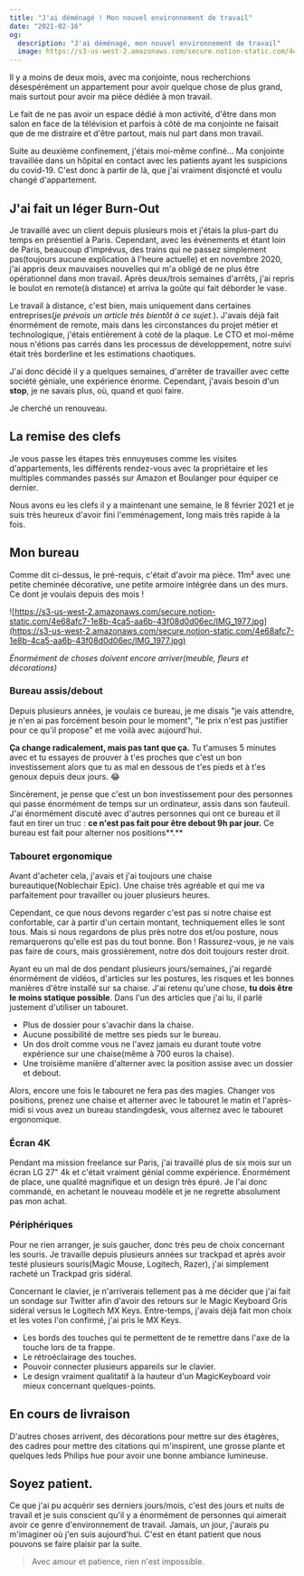 ```yaml
---
title: "J'ai déménagé ! Mon nouvel environnement de travail"
date: "2021-02-16"
og:
  description: "J'ai déménagé, mon nouvel environnement de travail"
  image: https://s3-us-west-2.amazonaws.com/secure.notion-static.com/4e68afc7-1e8b-4ca5-aa6b-43f08d0d06ec/IMG_1977.jpg
---
```


Il y a moins de deux mois, avec ma conjointe, nous recherchions désespérément un appartement pour avoir quelque chose de plus grand, mais surtout pour avoir ma pièce dédiée à mon travail.

Le fait de ne pas avoir un espace dédié à mon activité, d'être dans mon salon en face de la télévision et parfois à côté de ma conjointe ne faisait que de me distraire et d'être partout, mais nul part dans mon travail.

Suite au deuxième confinement, j'étais moi-même confiné... Ma conjointe travaillée dans un hôpital en contact avec les patients ayant les suspicions du covid-19. C'est donc à partir de là, que j'ai vraiment disjoncté et voulu changé d'appartement.

## J'ai fait un léger Burn-Out

Je travaillé avec un client depuis plusieurs mois et j'étais la plus-part du temps en présentiel à Paris. Cependant, avec les événements et étant loin de Paris, beaucoup d'imprévus, des trains qui ne passez simplement pas(toujours aucune explication à l'heure actuelle) et en novembre 2020, j'ai appris deux mauvaises nouvelles qui m'a obligé de ne plus être opérationnel dans mon travail. Après deux/trois semaines d'arrêts, j'ai repris le boulot en remote(à distance) et arriva la goûte qui fait déborder le vase.

Le travail à distance, c'est bien, mais uniquement dans certaines entreprises(_je prévois un article très bientôt à ce sujet._). J'avais déjà fait énormément de remote, mais dans les circonstances du projet métier et technologique, j'étais entièrement à coté de la plaque. Le CTO et moi-même nous n'étions pas carrés dans les processus de développement, notre suivi était très borderline et les estimations chaotiques.

J'ai donc décidé il y a quelques semaines, d'arrêter de travailler avec cette société géniale, une expérience énorme. Cependant, j'avais besoin d'un **stop**, je ne savais plus, où, quand et quoi faire.

Je cherché un renouveau.

## La remise des clefs

Je vous passe les étapes très ennuyeuses comme les visites d'appartements, les différents rendez-vous avec la propriétaire et les multiples commandes passés sur Amazon et Boulanger pour équiper ce dernier.

Nous avons eu les clefs il y a maintenant une semaine, le 8 février 2021 et je suis très heureux d'avoir fini l'emménagement, long mais très rapide à la fois.

## Mon bureau

Comme dit ci-dessus, le pré-requis, c'était d'avoir ma pièce. 11m² avec une petite cheminée décorative, une petite armoire intégrée dans un des murs. Ce dont je voulais depuis des mois !

![https://s3-us-west-2.amazonaws.com/secure.notion-static.com/4e68afc7-1e8b-4ca5-aa6b-43f08d0d06ec/IMG_1977.jpg](https://s3-us-west-2.amazonaws.com/secure.notion-static.com/4e68afc7-1e8b-4ca5-aa6b-43f08d0d06ec/IMG_1977.jpg)

_Énormément de choses doivent encore arriver(meuble, fleurs et décorations)_

### Bureau assis/debout

Depuis plusieurs années, je voulais ce bureau, je me disais "je vais attendre, je n'en ai pas forcément besoin pour le moment", "le prix n'est pas justifier pour ce qu'il propose" et me voilà avec aujourd'hui.

**Ça change radicalement, mais pas tant que ça.** Tu t'amuses 5 minutes avec et tu essayes de prouver à t'es proches que c'est un bon investissement alors que tu as mal en dessous de t'es pieds et à t'es genoux depuis deux jours. 😂

Sincèrement, je pense que c'est un bon investissement pour des personnes qui passe énormément de temps sur un ordinateur, assis dans son fauteuil. J'ai énormément discuté avec d'autres personnes qui ont ce bureau et il faut en tirer un truc : **ce n'est pas fait pour être debout 9h par jour.** Ce bureau est fait pour alterner nos positions**.**

### Tabouret ergonomique

Avant d'acheter cela, j'avais et j'ai toujours une chaise bureautique(Noblechair Epic). Une chaise très agréable et qui me va parfaitement pour travailler ou jouer plusieurs heures.

Cependant, ce que nous devons regarder c'est pas si notre chaise est confortable, car à partir d'un certain montant, techniquement elles le sont tous. Mais si nous regardons de plus près notre dos et/ou posture, nous remarquerons qu'elle est pas du tout bonne. Bon ! Rassurez-vous, je ne vais pas faire de cours, mais grossièrement, notre dos doit toujours rester droit.

Ayant eu un mal de dos pendant plusieurs jours/semaines, j'ai regardé énormément de vidéos, d'articles sur les postures, les risques et les bonnes manières d'être installé sur sa chaise. J'ai retenu qu'une chose, **tu dois être le moins statique possible**. Dans l'un des articles que j'ai lu, il parlé justement d'utiliser un tabouret.

- Plus de dossier pour s'avachir dans la chaise.
- Aucune possibilité de mettre ses pieds sur le bureau.
- Un dos droit comme vous ne l'avez jamais eu durant toute votre expérience sur une chaise(même à 700 euros la chaise).
- Une troisième manière d'alterner avec la position assise avec un dossier et debout.

Alors, encore une fois le tabouret ne fera pas des magies. Changer vos positions, prenez une chaise et alterner avec le tabouret le matin et l'après-midi si vous avez un bureau standingdesk, vous alternez avec le tabouret ergonomique.

### Écran 4K

Pendant ma mission freelance sur Paris, j'ai travaillé plus de six mois sur un écran LG 27" 4k et c'était vraiment génial comme expérience. Énormément de place, une qualité magnifique et un design très épuré. Je l'ai donc commandé, en achetant le nouveau modèle et je ne regrette absolument pas mon achat.

### Périphériques

Pour ne rien arranger, je suis gaucher, donc très peu de choix concernant les souris. Je travaille depuis plusieurs années sur trackpad et après avoir testé plusieurs souris(Magic Mouse, Logitech, Razer), j'ai simplement racheté un Trackpad gris sidéral.

Concernant le clavier, je n'arriverais tellement pas à me décider que j'ai fait un sondage sur Twitter afin d'avoir des retours sur le Magic Keyboard Gris sidéral versus le Logitech MX Keys. Entre-temps, j'avais déjà fait mon choix et les votes l'on confirmé, j'ai pris le MX Keys.

- Les bords des touches qui te permettent de te remettre dans l'axe de la touche lors de ta frappe.
- Le rétroéclairage des touches.
- Pouvoir connecter plusieurs appareils sur le clavier.
- Le design vraiment qualitatif à la hauteur d'un MagicKeyboard voir mieux concernant quelques-points.

## En cours de livraison

D'autres choses arrivent, des décorations pour mettre sur des étagères, des cadres pour mettre des citations qui m'inspirent, une grosse plante et quelques leds Philips hue pour avoir une bonne ambiance lumineuse.

## Soyez patient.

Ce que j'ai pu acquérir ses derniers jours/mois, c'est des jours et nuits de travail et je suis conscient qu'il y a énormément de personnes qui aimerait avoir ce genre d'environnement de travail. Jamais, un jour, j'aurais pu m'imaginer où j'en suis aujourd'hui. C'est en étant patient que nous pouvons se faire plaisir par la suite.

> Avec amour et patience, rien n'est impossible.
